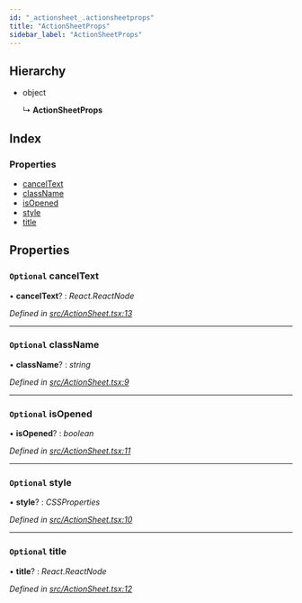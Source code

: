 ```yaml
---
id: "_actionsheet_.actionsheetprops"
title: "ActionSheetProps"
sidebar_label: "ActionSheetProps"
---
```


## Hierarchy

* object

  ↳ **ActionSheetProps**

## Index

### Properties

* [cancelText](_actionsheet_.actionsheetprops.md#optional-canceltext)
* [className](_actionsheet_.actionsheetprops.md#optional-classname)
* [isOpened](_actionsheet_.actionsheetprops.md#optional-isopened)
* [style](_actionsheet_.actionsheetprops.md#optional-style)
* [title](_actionsheet_.actionsheetprops.md#optional-title)

## Properties

### `Optional` cancelText

• **cancelText**? : *React.ReactNode*

*Defined in [src/ActionSheet.tsx:13](https://github.com/tarojsx/ui/blob/v0.11.0/src/ActionSheet.tsx#L13)*

___

### `Optional` className

• **className**? : *string*

*Defined in [src/ActionSheet.tsx:9](https://github.com/tarojsx/ui/blob/v0.11.0/src/ActionSheet.tsx#L9)*

___

### `Optional` isOpened

• **isOpened**? : *boolean*

*Defined in [src/ActionSheet.tsx:11](https://github.com/tarojsx/ui/blob/v0.11.0/src/ActionSheet.tsx#L11)*

___

### `Optional` style

• **style**? : *CSSProperties*

*Defined in [src/ActionSheet.tsx:10](https://github.com/tarojsx/ui/blob/v0.11.0/src/ActionSheet.tsx#L10)*

___

### `Optional` title

• **title**? : *React.ReactNode*

*Defined in [src/ActionSheet.tsx:12](https://github.com/tarojsx/ui/blob/v0.11.0/src/ActionSheet.tsx#L12)*
